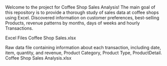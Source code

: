 Welcome to the project for Coffee Shop Sales Analysis! The main goal of this repository is to provide a thorough study of sales data at coffee shops using Excel. Discovered information on customer preferences, best-selling Products, revenue patterns by months, days of weeks and  hourly Transactions.

Excel Files
Coffee Shop Sales.xlsx

Raw data file containing information about each transaction, including date, item, quantity, and revenue, Product Category, Product Type, ProductDetail.
Coffee Shop Sales Analysis.xlsx
